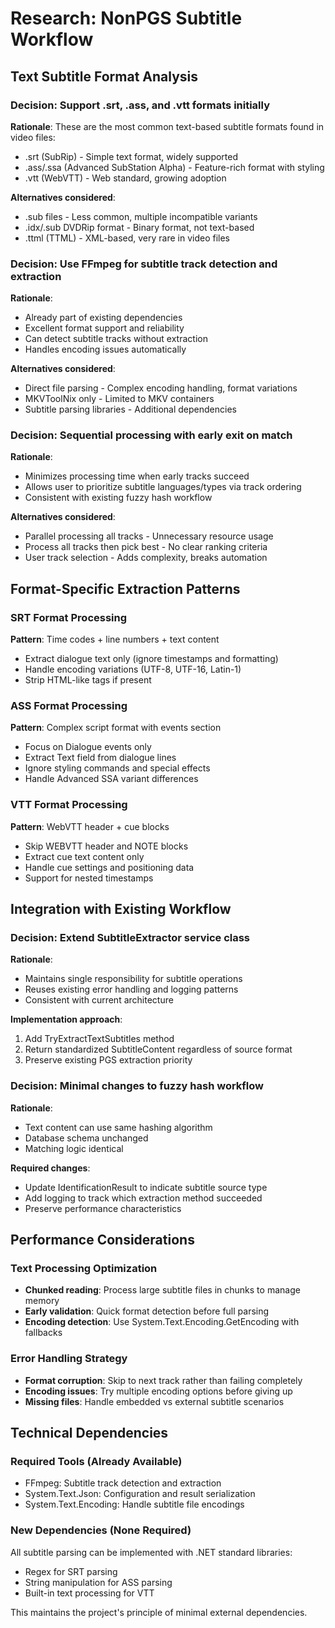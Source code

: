 # Research: NonPGS Subtitle Workflow

## Text Subtitle Format Analysis

### Decision: Support .srt, .ass, and .vtt formats initially
**Rationale**: These are the most common text-based subtitle formats found in video files:
- .srt (SubRip) - Simple text format, widely supported
- .ass/.ssa (Advanced SubStation Alpha) - Feature-rich format with styling
- .vtt (WebVTT) - Web standard, growing adoption

**Alternatives considered**: 
- .sub files - Less common, multiple incompatible variants
- .idx/.sub DVDRip format - Binary format, not text-based
- .ttml (TTML) - XML-based, very rare in video files

### Decision: Use FFmpeg for subtitle track detection and extraction
**Rationale**: 
- Already part of existing dependencies
- Excellent format support and reliability
- Can detect subtitle tracks without extraction
- Handles encoding issues automatically

**Alternatives considered**:
- Direct file parsing - Complex encoding handling, format variations
- MKVToolNix only - Limited to MKV containers
- Subtitle parsing libraries - Additional dependencies

### Decision: Sequential processing with early exit on match
**Rationale**:
- Minimizes processing time when early tracks succeed
- Allows user to prioritize subtitle languages/types via track ordering
- Consistent with existing fuzzy hash workflow

**Alternatives considered**:
- Parallel processing all tracks - Unnecessary resource usage
- Process all tracks then pick best - No clear ranking criteria
- User track selection - Adds complexity, breaks automation

## Format-Specific Extraction Patterns

### SRT Format Processing
**Pattern**: Time codes + line numbers + text content
- Extract dialogue text only (ignore timestamps and formatting)
- Handle encoding variations (UTF-8, UTF-16, Latin-1)
- Strip HTML-like tags if present

### ASS Format Processing  
**Pattern**: Complex script format with events section
- Focus on Dialogue events only
- Extract Text field from dialogue lines
- Ignore styling commands and special effects
- Handle Advanced SSA variant differences

### VTT Format Processing
**Pattern**: WebVTT header + cue blocks
- Skip WEBVTT header and NOTE blocks
- Extract cue text content only
- Handle cue settings and positioning data
- Support for nested timestamps

## Integration with Existing Workflow

### Decision: Extend SubtitleExtractor service class
**Rationale**:
- Maintains single responsibility for subtitle operations
- Reuses existing error handling and logging patterns
- Consistent with current architecture

**Implementation approach**:
1. Add TryExtractTextSubtitles method
2. Return standardized SubtitleContent regardless of source format
3. Preserve existing PGS extraction priority

### Decision: Minimal changes to fuzzy hash workflow
**Rationale**: 
- Text content can use same hashing algorithm
- Database schema unchanged
- Matching logic identical

**Required changes**:
- Update IdentificationResult to indicate subtitle source type
- Add logging to track which extraction method succeeded
- Preserve performance characteristics

## Performance Considerations

### Text Processing Optimization
- **Chunked reading**: Process large subtitle files in chunks to manage memory
- **Early validation**: Quick format detection before full parsing
- **Encoding detection**: Use System.Text.Encoding.GetEncoding with fallbacks

### Error Handling Strategy
- **Format corruption**: Skip to next track rather than failing completely
- **Encoding issues**: Try multiple encoding options before giving up
- **Missing files**: Handle embedded vs external subtitle scenarios

## Technical Dependencies

### Required Tools (Already Available)
- FFmpeg: Subtitle track detection and extraction
- System.Text.Json: Configuration and result serialization
- System.Text.Encoding: Handle subtitle file encodings

### New Dependencies (None Required)
All subtitle parsing can be implemented with .NET standard libraries:
- Regex for SRT parsing
- String manipulation for ASS parsing  
- Built-in text processing for VTT

This maintains the project's principle of minimal external dependencies.
